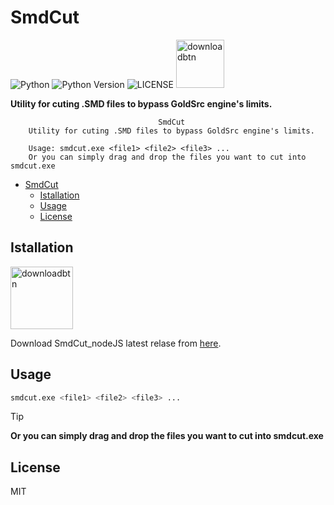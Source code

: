 # SmdCut
![Python](https://img.shields.io/badge/python-%2314354C.svg?style=for-the-badge&logo=python&logoColor=white) ![Python Version](https://img.shields.io/static/v1?label=Version&message=3.11&style=for-the-badge&labelColor=4B8BBE&color=FFE873&logo=python&logoColor=ffffff) ![LICENSE](https://img.shields.io/static/v1?label=LICENSE&message=MIT&style=for-the-badge) [<img alt="downloadbtn" src="https://dabuttonfactory.com/button.png?t=Download&f=Ubuntu-Bold&ts=30&tc=fff&hp=15&vp=15&c=6&bgt=unicolored&bgc=238636&bs=4&bc=37914a" width="77px">](https://github.com/sanalzio/SmdCut_nodeJS/releases)

**Utility for cuting .SMD files to bypass GoldSrc engine's limits.**

```
                                 SmdCut
    Utility for cuting .SMD files to bypass GoldSrc engine's limits.

    Usage: smdcut.exe <file1> <file2> <file3> ...
    Or you can simply drag and drop the files you want to cut into smdcut.exe
```

- [SmdCut](#smdcut)
  - [Istallation](#istallation)
  - [Usage](#usage)
  - [License](#license)

## Istallation
[<img alt="downloadbtn" src="https://dabuttonfactory.com/button.png?t=Download&f=Ubuntu-Bold&ts=30&tc=fff&hp=15&vp=15&c=6&bgt=unicolored&bgc=238636&bs=4&bc=37914a" width="100px">](https://github.com/sanalzio/SmdCut_nodeJS/releases)

Download SmdCut_nodeJS latest relase from [here](https://github.com/sanalzio/SmdCut_nodeJS/releases).

## Usage

```bash
smdcut.exe <file1> <file2> <file3> ...
```

> [!TIP]
> **Or you can simply drag and drop the files you want to cut into smdcut.exe**

## License
MIT
